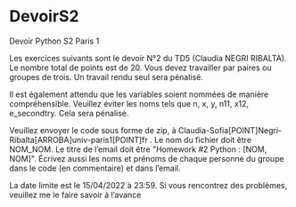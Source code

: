 # DevoirS2
Devoir Python S2 Paris 1

Les exercices suivants sont le devoir N°2 du TD5 (Claudia NEGRI RIBALTA). Le nombre total de points est de 20. Vous devez travailler par paires ou groupes de trois. Un travail rendu seul sera pénalisé.

Il est également attendu que les variables soient nommées de manière compréhensible. Veuillez éviter les noms tels que n, x, y, n11, x12, e_secondtry. Cela sera pénalisé.

Veuillez envoyer le code sous forme de zip, à Claudia-Sofia[POINT]Negri-Ribalta[ARROBA]univ-paris1[POINT]fr . Le nom du fichier doit être NOM_NOM. Le titre de l’email doit être "Homework #2 Python : [NOM, NOM]". Écrivez aussi les noms et prénoms de chaque personne du groupe dans le code (en commentaire) et dans l’email.

La date limite est le 15/04/2022 à 23:59. Si vous rencontrez des problèmes, veuillez me le faire savoir à l’avance
